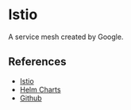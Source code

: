 # Istio 

A service mesh created by Google. 

## References 

 - [Istio](https://istio.io/)
 - [Helm Charts](https://github.com/istio/istio/tree/master/manifests/charts)
 - [Github](https://github.com/istio)
 